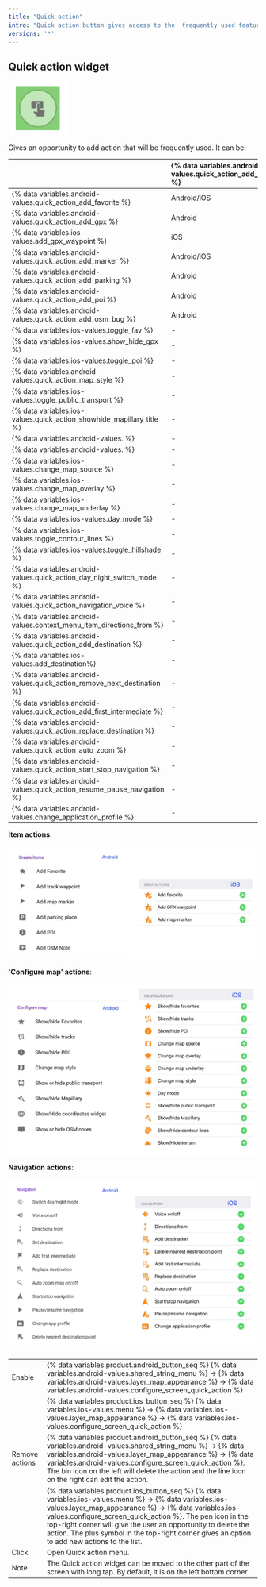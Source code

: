 ```yaml
---
title: "Quick action"
intro: "Quick action button gives access to the  frequently used features."
versions: '*'
---
```


## Quick action widget

![Quick action widget](/assets/images/widgets/quick_action_widget.png)

Gives an opportunity to add action that will be frequently used. It can be:

|    | {% data variables.android-values.quick_action_add_create_items %}   | {% data variables.android-values.quick_action_add_configure_map %} | {% data variables.android-values.quick_action_add_navigation %}  |
| :------------- | :------------- | :------------- | :------------- |
| {% data variables.android-values.quick_action_add_favorite %} | Android/iOS | - | - |
|  {% data variables.android-values.quick_action_add_gpx %}  | Android | - | - |
|  {% data variables.ios-values.add_gpx_waypoint %} | iOS | - | - |
| {% data variables.android-values.quick_action_add_marker %} | Android/iOS | - | - |
| {% data variables.android-values.quick_action_add_parking %} | Android | - | - |
|  {% data variables.android-values.quick_action_add_poi %} | Android  | -  | -  |
|  {% data variables.android-values.quick_action_add_osm_bug %}  |  Android | -  | -  |
|   {% data variables.ios-values.toggle_fav %} | -   | Android/iOS   | -   |
|  {% data variables.ios-values.show_hide_gpx %}  | -  | Android/iOS   |  - |
| {% data variables.ios-values.toggle_poi %}    |  - |  Android/iOS  | -  |
| {% data variables.android-values.quick_action_map_style %}    | -  |  Android/iOS  | -  |
| {% data variables.ios-values.toggle_public_transport %}    |-   | Android/iOS   | -  |
| {% data variables.ios-values.quick_action_showhide_mapillary_title %}    | -  | Android/iOS   | -  |   
|{% data variables.android-values. %}    | -  |  Android | -  |   
| {% data variables.android-values. %}    | -  | Android  | -  |  
|  {% data variables.ios-values.change_map_source %}   | -  | iOS  |  - |  
| {% data variables.ios-values.change_map_overlay %}   | -  | iOS  | -  |   
|  {% data variables.ios-values.change_map_underlay %}  |  - |  iOS | -  |  
| {% data variables.ios-values.day_mode %}   | -  | iOS  |-   |   
|  {% data variables.ios-values.toggle_contour_lines %} |  - |  iOS |  - |   
|  {% data variables.ios-values.toggle_hillshade %}  | -  | iOS  | -  |  
|  {% data variables.android-values.quick_action_day_night_switch_mode %}    | -  |  - | Android   |  
|  {% data variables.android-values.quick_action_navigation_voice %}  |  - | -  | Android/iOS   |   
| {% data variables.android-values.context_menu_item_directions_from %}   | -  |  - | Android/iOS    |
| {% data variables.android-values.quick_action_add_destination %}  |  - |  - |  Android |   
|{% data variables.ios-values.add_destination%}    |  - |  - | iOS  |   
|  {% data variables.android-values.quick_action_remove_next_destination %}  | -  |  - | Android/iOS  |   
|  {% data variables.android-values.quick_action_add_first_intermediate %}  | -  |-   | Android/iOS  |  
|  {% data variables.android-values.quick_action_replace_destination %}  | -  | -  | Android/iOS  |
|{% data variables.android-values.quick_action_auto_zoom %}    | -  | -  |  Android/iOS |  
|{% data variables.android-values.quick_action_start_stop_navigation %}   | -  | -  | Android/iOS  |   
|{% data variables.android-values.quick_action_resume_pause_navigation %}   |  - | -  |  Android/iOS |   
|  {% data variables.android-values.change_application_profile %} | -  |  - |  Android/iOS  |  

**Item actions**:  

![Quick action create items](/assets/images/widgets/quick_action_create_items.png)
<!--Add Favorite, Add track way points, Add map markers, Add parking place (for Android).-->

**'Configure map' actions**:  

![Quick action configure map](/assets/images/widgets/quick_action_configure_map.png)
<!--Show/hide Favorites, Show/hide tracks, Show/hide POI, Change map style, Show/Hide public transport, Show/hide Mapillary, Show/hide contour lines, Show/hide terrain, Switch day/night mode (for iOS), Change map source (for iOS), Change map overlay (for iOS),Change map underlay (for iOS).-->

**Navigation actions**:

![Quick action navigation actions](/assets/images/widgets/quick_action_navigation_actions.png)
<!--Switch day/night mode (for Android), Voice on/off, Directions from, Set destination, Add first intermediate, Replace destination, Auto zoom map on/off, Start/Stop navigation, Pause/resume navigation, Change app profile, Delete nearest destination point, Add destination (for iOS).-->

| | |
|------------|------------|
| Enable | {% data variables.product.android_button_seq %} {% data variables.android-values.shared_string_menu %} → {% data variables.android-values.layer_map_appearance %} → {% data variables.android-values.configure_screen_quick_action %} |
|   | {% data variables.product.ios_button_seq %} {% data variables.ios-values.menu %} → {% data variables.ios-values.layer_map_appearance %} → {% data variables.ios-values.configure_screen_quick_action %} |
| Remove actions |  {% data variables.product.android_button_seq %} {% data variables.android-values.shared_string_menu %} → {% data variables.android-values.layer_map_appearance %} → {% data variables.android-values.configure_screen_quick_action %}. The bin icon on the left will delete the action and the line icon on the right can edit the action.     |
|   | {% data variables.product.ios_button_seq %} {% data variables.ios-values.menu %} → {% data variables.ios-values.layer_map_appearance %} → {% data variables.ios-values.configure_screen_quick_action %}. The pen icon in the top-right corner will give the user an opportunity to delete the action. The plus symbol in the top-right corner gives an option to add new actions to the list.  |
| Click |  Open Quick action menu.   |
| Note   | The Quick action widget can be moved to the other part of the screen with long tap. By default, it is on the left bottom corner. |
